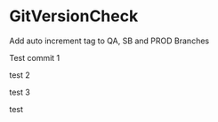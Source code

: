 # GitVersionCheck
Add auto increment tag to QA, SB and PROD Branches 



Test commit 1


test 2




test 3


test
